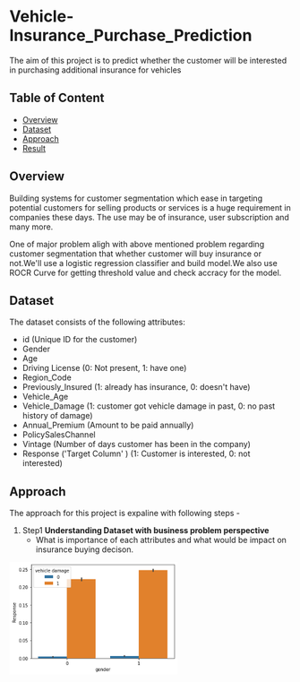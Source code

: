 # Vehicle-Insurance_Purchase_Prediction
The aim of this project  is to predict whether the customer will be interested in purchasing additional insurance for vehicles


## Table of Content
  * [Overview](#Overview)
  * [Dataset](#Dataset)
  * [Approach](#Approach)
  * [Result](#Result)
  

## Overview
Building systems for customer segmentation which ease in targeting potential customers for selling products or services is a huge requirement in companies these days. The use may be of insurance, user subscription and many more.

One of major problem aligh with above mentioned problem regarding customer segmentation that whether customer will buy insurance or not.We'll use a logistic regression classifier and build model.We also use ROCR Curve for getting  threshold value and check accracy for the model.


## Dataset
The dataset consists of the following attributes:

* id (Unique ID for the customer)
* Gender
* Age
* Driving License (0: Not present, 1: have one)
* Region_Code
* Previously_Insured (1: already has insurance, 0: doesn't have)
* Vehicle_Age
* Vehicle_Damage (1: customer got vehicle damage in past, 0: no past history of damage)
* Annual_Premium (Amount to be paid annually)
* PolicySalesChannel
* Vintage (Number of days customer has been in the company)
* Response ('Target Column' ) (1: Customer is interested, 0: not interested)


## Approach

The approach for this project is expaline with following steps - 
1. Step1     __Understanding Dataset with business problem perspective__
   - What is importance of each attributes and what would be impact on insurance buying decison.
    




<img src="/vehicle%20damage%20vs%20target%20variable.png" width="300">
